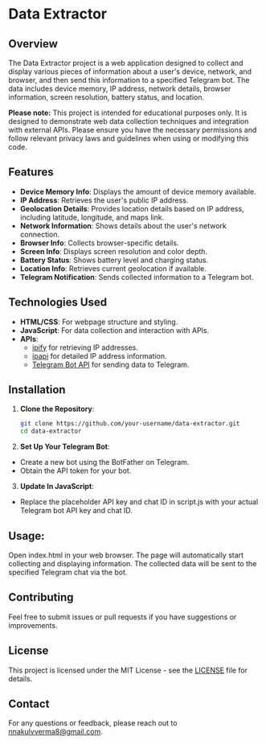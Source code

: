 # Data Extractor

## Overview

The Data Extractor project is a web application designed to collect and display various pieces of information about a user's device, network, and browser, and then send this information to a specified Telegram bot. The data includes device memory, IP address, network details, browser information, screen resolution, battery status, and location.

**Please note:** This project is intended for educational purposes only. It is designed to demonstrate web data collection techniques and integration with external APIs. Please ensure you have the necessary permissions and follow relevant privacy laws and guidelines when using or modifying this code.

## Features

- **Device Memory Info**: Displays the amount of device memory available.
- **IP Address**: Retrieves the user's public IP address.
- **Geolocation Details**: Provides location details based on IP address, including latitude, longitude, and maps link.
- **Network Information**: Shows details about the user's network connection.
- **Browser Info**: Collects browser-specific details.
- **Screen Info**: Displays screen resolution and color depth.
- **Battery Status**: Shows battery level and charging status.
- **Location Info**: Retrieves current geolocation if available.
- **Telegram Notification**: Sends collected information to a Telegram bot.

## Technologies Used

- **HTML/CSS**: For webpage structure and styling.
- **JavaScript**: For data collection and interaction with APIs.
- **APIs**: 
  - [ipify](https://www.ipify.org) for retrieving IP addresses.
  - [ipapi](https://ipapi.co) for detailed IP address information.
  - [Telegram Bot API](https://core.telegram.org/bots/api) for sending data to Telegram.

## Installation

1. **Clone the Repository**:

   ```bash
   git clone https://github.com/your-username/data-extractor.git
   cd data-extractor
2. **Set Up Your Telegram Bot**:

- Create a new bot using the BotFather on Telegram.
- Obtain the API token for your bot.
3. **Update In JavaScript**:

- Replace the placeholder API key and chat ID in script.js with your actual Telegram bot API key and chat ID.
  
## Usage:
Open index.html in your web browser.
The page will automatically start collecting and displaying information.
The collected data will be sent to the specified Telegram chat via the bot.

## Contributing
Feel free to submit issues or pull requests if you have suggestions or improvements.

## License
This project is licensed under the MIT License - see the [LICENSE](https://github.com/nakul-verma2/data-extractor) file for details.

## Contact
For any questions or feedback, please reach out to nnakulvverma8@gmail.com.

